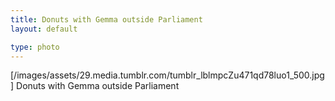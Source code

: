```yaml
---
title: Donuts with Gemma outside Parliament 
layout: default

type: photo
---
```


[/images/assets/29.media.tumblr.com/tumblr_lblmpcZu471qd78luo1_500.jpg] Donuts
with Gemma outside Parliament

